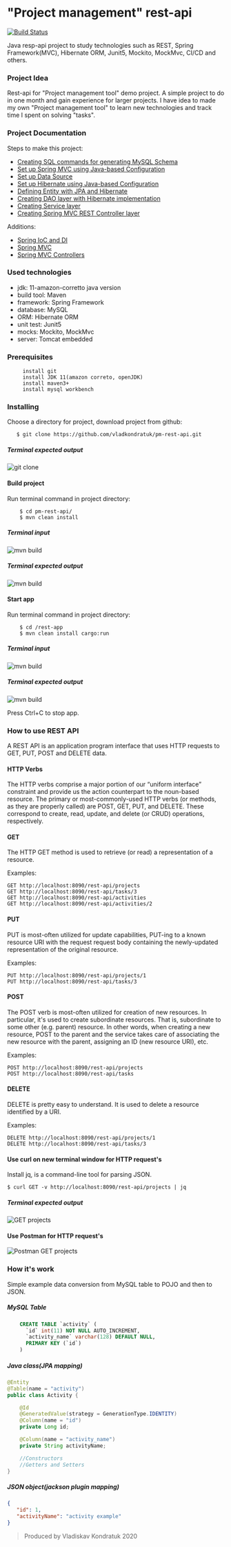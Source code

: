 # "Project management" rest-api 
[![Build Status](https://travis-ci.org/vladkondratuk/pm-rest-api.svg?branch=master)](https://travis-ci.org/github/vladkondratuk/pm-rest-api)

Java resp-api project to study technologies such as REST, Spring Framework(MVC), Hibernate ORM, Junit5, Mockito, MockMvc, CI/CD and others.

### Project Idea 
Rest-api for "Project management tool" demo project. A simple project to do in one month and gain experience for larger projects. 
I have idea to made my own "Project management tool" to learn new technologies and track time I spent on solving "tasks".

### Project Documentation
 
Steps to make this project:

- [Creating SQL commands for generating MySQL Schema](documentation/sql_schema.md) 
- [Set up Spring MVC using Java-based Configuration](documentation/mvc_config.md)
- [Set up Data Source](documentation/data_source.md)
- [Set up Hibernate using Java-based Configuration](documentation/hibernate_config.md)
- [Defining Entity with JPA and Hibernate](documentation/jpa_entity.md)
- [Creating DAO layer with Hibernate implementation](documentation/dao_layer.md)
- [Creating Service layer](documentation/service_layer.md)
- [Creating Spring MVC REST Controller layer](documentation/controller_layer.md)

Additions:
- [Spring IoC and DI](documentation/spring_ioc_di.md)
- [Spring MVC](documentation/spring_mvc.md)
- [Spring MVC Controllers](documentation/spring_controllers.md)

### Used technologies

 - jdk: 11-amazon-corretto java version
 - build tool: Maven
 - framework: Spring Framework
 - database: MySQL
 - ORM: Hibernate ORM
 - unit test: Junit5
 - mocks: Mockito, MockMvc
 - server: Tomcat embedded
 
### Prerequisites
 
         install git
         install JDK 11(amazon correto, openJDK)
         install maven3+
         install mysql workbench    
         
### Installing
Choose a directory for project, download project from github:
 
       $ git clone https://github.com/vladkondratuk/pm-rest-api.git
       
##### Terminal expected output       
![git clone](documentation/image/git_clone.png)

#### Build project
Run terminal command in project directory:

        $ cd pm-rest-api/
        $ mvn clean install
        
##### Terminal input 
![mvn build](documentation/image/mvn_build.png)

##### Terminal expected output
![mvn build](documentation/image/success_build.png)

#### Start app
Run terminal command in project directory:

        $ cd /rest-app
        $ mvn clean install cargo:run

##### Terminal input 
![mvn build](documentation/image/start_app.png)

##### Terminal expected output
![mvn build](documentation/image/started_app.png)

Press Ctrl+C to stop app. 

### How to use REST API

A REST API is an application program interface that uses HTTP requests to GET, PUT, POST and DELETE data.

  #### HTTP Verbs
  
   The HTTP verbs comprise a major portion of our “uniform interface” constraint and provide us the
    action counterpart to the noun-based resource. The primary or most-commonly-used HTTP verbs (or
    methods, as they are properly called) are POST, GET, PUT, and DELETE. These correspond to create,
    read, update, and delete (or CRUD) operations, respectively.
    
  #### GET
  The HTTP GET method is used to retrieve (or read) a representation of a resource.
  
  Examples:
  
    GET http://localhost:8090/rest-api/projects
    GET http://localhost:8090/rest-api/tasks/3
    GET http://localhost:8090/rest-api/activities
    GET http://localhost:8090/rest-api/activities/2
  
  #### PUT
  PUT is most-often utilized for update capabilities, PUT-ing to a known resource URI with the request
  request body containing the newly-updated representation of the original resource.
  
  Examples:
  
    PUT http://localhost:8090/rest-api/projects/1
    PUT http://localhost:8090/rest-api/tasks/3
    
  #### POST
  The POST verb is most-often utilized for creation of new resources. In particular, it's used to create
  subordinate resources. That is, subordinate to some other (e.g. parent) resource. In other words, when
  creating a new resource, POST to the parent and the service takes care of associating the new resource
  with the parent, assigning an ID (new resource URI), etc.
  
  Examples:
  
    POST http://localhost:8090/rest-api/projects
    POST http://localhost:8090/rest-api/tasks
  
  #### DELETE
  DELETE is pretty easy to understand. It is used to delete a resource identified by a URI.
  
  Examples:
  
    DELETE http://localhost:8090/rest-api/projects/1
    DELETE http://localhost:8090/rest-api/tasks/3
  

#### Use curl on new terminal window for HTTP request's 

  Install jq, is a command-line tool for parsing JSON. 

    $ curl GET -v http://localhost:8090/rest-api/projects | jq

##### Terminal expected output 
![GET projects](documentation/image/get_projects.png)
  
#### Use Postman for HTTP request's

![Postman GET projects](documentation/image/postman_get.png)

### How it's work
Simple example data conversion from MySQL table to POJO and then to JSON.

##### MySQL Table
```sql
    CREATE TABLE `activity` (
      `id` int(11) NOT NULL AUTO_INCREMENT,
      `activity_name` varchar(128) DEFAULT NULL,
      PRIMARY KEY (`id`)
    )
```

##### Java class(JPA mapping)
```java
@Entity
@Table(name = "activity")
public class Activity {

    @Id
    @GeneratedValue(strategy = GenerationType.IDENTITY)
    @Column(name = "id")
    private Long id;

    @Column(name = "activity_name")
    private String activityName;

    //Constructors
    //Getters and Setters    
}
``` 
##### JSON object(jackson plugin mapping)
```json
{
   "id": 1,
   "activityName": "activity example"
}
```
  
>Produced by Vladiskav Kondratuk 2020